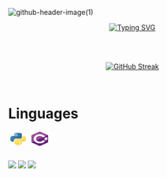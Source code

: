 

![github-header-image(1)](https://github.com/user-attachments/assets/d59da4cf-957c-4dac-b06b-a14cde2d7ef7)

<div align="center">
  
  [![Typing SVG](https://readme-typing-svg.herokuapp.com?font=Fira+Code&pause=1000&color=813D65&width=435&lines=Ol%C3%A1!+Eu+sou+o+Ant%C3%B4nio+Oliveira+;Estudante+de+Engenharia+de+Software+na+PUC-RS)](https://git.io/typing-svg)
  
</div>
<br>
<br>

<div align="center"> 
  
  [![GitHub Streak](https://github-readme-streak-stats.herokuapp.com?user=AntonioO00&theme=cobalt)](https://git.io/streak-stats)
</div>



<div style="display: inline_block"><br>

  # Linguages 
  <img align="center" alt="Rafa-Python" height="30" width="40" src="https://raw.githubusercontent.com/devicons/devicon/master/icons/python/python-original.svg">
  <img align="center" alt="Rafa-Csharp" height="30" width="40" src="https://raw.githubusercontent.com/devicons/devicon/master/icons/csharp/csharp-original.svg">
</div>
  
  ##
 
<div> 

  <a href="https://www.instagram.com/antonio0_p/" target="_blank"><img src="https://img.shields.io/badge/-Instagram-%23E4405F?style=for-the-badge&logo=instagram&logoColor=white" target="_blank"></a>
  <a href = "oliveira.antonio00p@gmail.com"><img src="https://img.shields.io/badge/-Gmail-%23333?style=for-the-badge&logo=gmail&logoColor=white" target="_blank"></a>
  <a href="https://www.linkedin.com/in/ant%C3%B4nio-oliveira-148598234/" target="_blank"><img src="https://img.shields.io/badge/-LinkedIn-%230077B5?style=for-the-badge&logo=linkedin&logoColor=white" target="_blank"></a> 
  
</div>
